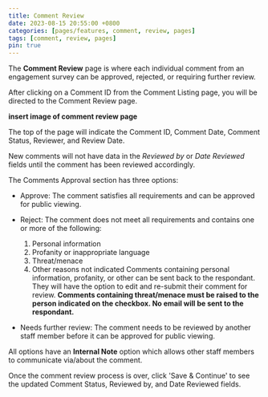 ```yaml
---
title: Comment Review
date: 2023-08-15 20:55:00 +0800
categories: [pages/features, comment, review, pages]
tags: [comment, review, pages]
pin: true
---
```


The **Comment Review** page is where each individual comment from an engagement survey can be approved, rejected, or requiring further review.  

After clicking on a Comment ID from the Comment Listing page, you will be directed to the Comment Review page.  

**insert image of comment review page**  

The top of the page will indicate the Comment ID, Comment Date, Comment Status, Reviewer, and Review Date.  

New comments will not have data in the *Reviewed by* or *Date Reviewed* fields until the comment has been reviewed accordingly.  

The Comments Approval section has three options:
- Approve: The comment satisfies all requirements and can be approved for public viewing.
- Reject: The comment does not meet all requirements and contains one or more of the following:
    1. Personal information
    2. Profanity or inappropriate language
    3. Threat/menace
    4. Other reasons not indicated
Comments containing personal information, profanity, or other can be sent back to the respondant. They will have the option to edit and re-submit their comment for review.
**Comments containing threat/menace must be raised to the person indicated on the checkbox. No email will be sent to the respondant.**

- Needs further review: The comment needs to be reviewed by another staff member before it can be approved for public viewing.

All options have an **Internal Note** option which allows other staff members to communicate via/about the comment.  

Once the comment review process is over, click 'Save & Continue' to see the updated Comment Status, Reviewed by, and Date Reviewed fields. 

